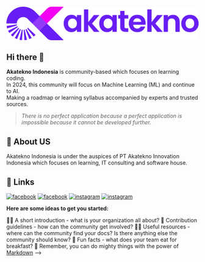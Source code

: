 
![Logo](https://raw.githubusercontent.com/AkateknoID/.github/main/profile/Akatekno-Landscape.png)


## Hi there 👋

**Akatekno Indonesia** is community-based which focuses on learning coding.\
In 2024, this community will focus on Machine Learning (ML) and continue to AI.\
Making a roadmap or learning syllabus accompanied by experts and trusted sources.
> *There is no perfect application because a perfect application is impossible because it cannot be developed further.*
## 🚀 About US

Akatekno Indonesia is under the auspices of PT Akatekno Innovation Indonesia which focuses on learning, IT consulting and software house.


## 🔗 Links
[![facebook](https://img.shields.io/badge/Email-Akatekno-681DF4?style=for-the-badge&logo=gmail&logoColor=white)](mailto:support@akatekno.id)
[![facebook](https://img.shields.io/badge/Facebook-1877F2?style=for-the-badge&logo=facebook&logoColor=white)](https://www.facebook.com/profile.php?id=100092357754047)
[![instagram](https://img.shields.io/badge/Instagram-E4405F?style=for-the-badge&logo=instagram&logoColor=white)](https://www.instagram.com/akatekno.id)
[![instagram](https://img.shields.io/badge/Twitter-1DA1F2?style=for-the-badge&logo=twitter&logoColor=white)](https://x.com/akatekno)


**Here are some ideas to get you started:**

🙋‍♀️ A short introduction - what is your organization all about?
🌈 Contribution guidelines - how can the community get involved?
👩‍💻 Useful resources - where can the community find your docs? Is there anything else the community should know?
🍿 Fun facts - what does your team eat for breakfast?
🧙 Remember, you can do mighty things with the power of [Markdown](https://docs.github.com/github/writing-on-github/getting-started-with-writing-and-formatting-on-github/basic-writing-and-formatting-syntax)
-->
